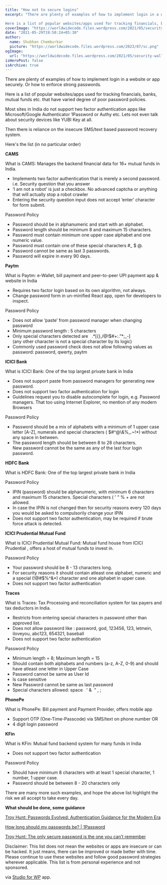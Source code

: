 ```yaml
---
title: "How not to secure logins"
excerpt: "There are plenty of examples of how to implement login in a website or app securely. Or how to enforce strong passwords.

Here is a list of popular websites/apps used for tracking financials, banks, mutual funds etc. that have varied degree of poor password policies."
coverImage: "https://worldwidecode.files.wordpress.com/2021/05/security-wallpaper.jpg?w=1080"
date: "2021-05-29T19:50:24+05:30"
author:
  name: Shubhan Chemburkar
  picture: "https://worldwidecode.files.wordpress.com/2023/07/sc.png"
ogImage:
  url: "https://worldwidecode.files.wordpress.com/2021/05/security-wallpaper.jpg?w=1080"
isHeroPost: false
isArchive: true
---
```


There are plenty of examples of how to implement login in a website or app securely. Or how to enforce strong passwords.

Here is a list of popular websites/apps used for tracking financials, banks, mutual funds etc. that have varied degree of poor password policies.

Most sites in India do not support two factor authentication apps like Microsoft/Google Authenticator 1Password or Authy etc. Lets not even talk about security devices like YUBI Key at all.

Then there is reliance on the insecure SMS/text based password recovery system.

Here's the list (in no particular order)

**CAMS**

What is CAMS: Manages the backend financial data for 16+ mutual funds in India.

*   Implements two factor authentication that is merely a second password. i.e. Security question that you answer
*   ‘I am not a robot’ is just a checkbox. No advanced captcha or anything that will actually stop a robot crawler
*   Entering the security question input does not accept ‘enter’ character for form submit.

Password Policy

*   Password should be in alphanumeric and start with an alphabet.
*   Password length should be minimum 8 and maximum 15 characters.
*   Password must contain minimum one upper case alphabet and one numeric value.
*   Password must contain one of these special characters #\_ $ @.
*   Password cannot be same as last 3 passwords.
*   Password will expire in every 90 days.

**Paytm**

What is Paytm: e-Wallet, bill payment and peer-to-peer UPI payment app & website in India

*   Requires two factor login based on its own algorithm, not always.
*   Change password form in un-minified React app, open for developers to inspect.

Password Policy

*   Does not allow ‘paste’ from password manager when changing password
*   Minimum password length : 5 characters
*   Only special characters detected are   .\*\[{},/@!$#+:.”\*;\_-\]  
    (any other character is not a special character by its logic)
*   Commonly used password check does not allow following values as password: password, qwerty, paytm

**ICICI Bank**

What is ICICI Bank: One of the top largest private bank in India

*   Does not support paste from password managers for generating new password.
*   Does not support two factor authentication for login
*   Guidelines request you to disable autocomplete for login, e.g. Password managers. That too using Internet Explorer, no mention of any modern Browsers

Password Policy

*   Password should be a mix of alphabets with a minimum of 1 upper case letter \[A-Z\], numerals and special characters ( $#^@\\&%\_.~!\*) without any space in between.
*   The password length should be between 8 to 28 characters.  
    New password cannot be the same as any of the last four login password.

**HDFC Bank**

What is HDFC Bank: One of the top largest private bank in India

Password Policy

*   IPIN (password) should be alphanumeric, with minimum 6 characters and maximum 15 characters. Special characters ( ' " % + are not allowed.
*   In case the IPIN is not changed then for security reasons every 120 days you would be asked to compulsorily change your IPIN
*   Does not support two factor authentication, may be required if brute force attack is detected.

**ICICI Prudential Mutual Fund**

What is ICICI Prudential Mutual Fund: Mutual fund house from ICICI Prudential , offers a host of mutual funds to invest in.

Password Policy

*   Your password should be 8 - 13 characters long.
*   For security reasons it should contain atleast one alphabet, numeric and a special (!@#$%^&\*) character and one alphabet in upper case.
*   Does not support two factor authentication

**Traces**

What is Traces: Tax Processing and reconciliation system for tax payers and tax deductors in India.

*   Restricts from entering special characters in password other than approved list.
*   Does not allow password like : password, god, 123456, 123, letmein, iloveyou, abc123, 654321, baseball
*   Does not support two factor authentication

Password Policy

*   Minimum length = 8; Maximum length = 15
*   Should contain both alphabets and numbers (a-z, A-Z, 0-9) and should have atleast one letter in Upper Case
*   Password cannot be same as User Id
*   Is case sensitive
*   New Password cannot be same as last password
*   Special characters allowed: space   ' &  " , ;

**PhonePe**

What is PhonePe: Bill payment and Payment Provider, offers mobile app

*   Support OTP (One-Time-Passcode) via SMS/text on phone number OR
*   4 digit login password

**KFin**

What is KFin: Mutual fund backend system for many funds in India

*   Does not support two factor authentication

Password Policy

*   Should have minimum 8 characters with at least 1 special character, 1 number, 1 upper case.
*   Password should be between 8 - 20 characters only

There are many more such examples, and hope the above list highlight the risk we all accept to take every day.

**What should be done, some guidance**

[Troy Hunt: Passwords Evolved: Authentication Guidance for the Modern Era](https://www.troyhunt.com/passwords-evolved-authentication-guidance-for-the-modern-era/)

[How long should my passwords be? | 1Password](https://blog.1password.com/how-long-should-my-passwords-be/)

[Troy Hunt: The only secure password is the one you can’t remember](https://www.troyhunt.com/only-secure-password-is-one-you-cant/)

Disclaimer: This list does not mean the websites or apps are insecure or can be hacked. It just means, there can be improved or made better with time. Please continue to use these websites and follow good password strategies wherever applicable. This list is from personal experience and not sponsored.

via [Studio for WP](https://goo.gl/oey4vO) app.